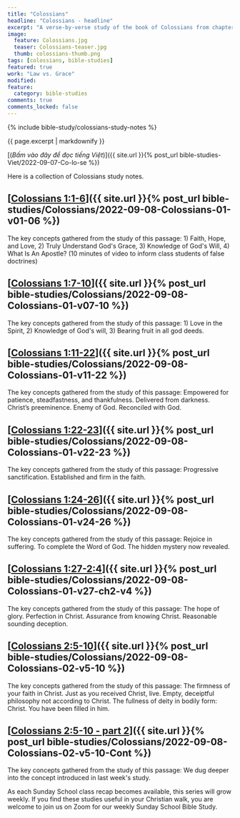 ```yaml
---
title: "Colossians"
headline: "Colossians - headline"
excerpt: "A verse-by-verse study of the book of Colossians from chapter 1 through 4."
image: 
  feature: Colossians.jpg
  teaser: Colossians-teaser.jpg
  thumb: colossians-thumb.png
tags: [colossians, bible-studies]
featured: true
work: "Law vs. Grace"
modified:
feature:
  category: bible-studies
comments: true
comments_locked: false
---
```


{% include bible-study/colossians-study-notes %}

{{ page.excerpt | markdownify }}

[(<em>Bấm vào đây để đọc tiếng Việt</em>)]({{ site.url }}{% post_url bible-studies-Viet/2022-09-07-Co-lo-se %})

Here is a collection of Colossians study notes.

##  [<u>Colossians 1:1-6</u>]({{ site.url }}{% post_url bible-studies/Colossians/2022-09-08-Colossians-01-v01-06 %})

The key concepts gathered from the study of this passage: 1) Faith, Hope, and Love, 2) Truly Understand God's Grace, 3) Knowledge of God's Will, 4) What Is An Apostle? (10 minutes of video to inform class students of false doctrines)

##  [<u>Colossians 1:7-10</u>]({{ site.url }}{% post_url bible-studies/Colossians/2022-09-08-Colossians-01-v07-10 %})

The key concepts gathered from the study of this passage: 1) Love in the Spirit, 2) Knowledge of God's will, 3) Bearing fruit in all god deeds.

##  [<u>Colossians 1:11-22</u>]({{ site.url }}{% post_url bible-studies/Colossians/2022-09-08-Colossians-01-v11-22 %})

The key concepts gathered from the study of this passage: Empowered for patience, steadfastness, and thankfulness. Delivered from darkness. Christ’s preeminence. Enemy of God. Reconciled with God.

##  [<u>Colossians 1:22-23</u>]({{ site.url }}{% post_url bible-studies/Colossians/2022-09-08-Colossians-01-v22-23 %})

The key concepts gathered from the study of this passage: Progressive sanctification. Established and firm in the faith.

##  [<u>Colossians 1:24-26</u>]({{ site.url }}{% post_url bible-studies/Colossians/2022-09-08-Colossians-01-v24-26 %})

The key concepts gathered from the study of this passage: Rejoice in suffering. To complete the Word of God. The hidden mystery now revealed.

##  [<u>Colossians 1:27-2:4</u>]({{ site.url }}{% post_url bible-studies/Colossians/2022-09-08-Colossians-01-v27-ch2-v4 %})

The key concepts gathered from the study of this passage: The hope of glory. Perfection in Christ. Assurance from knowing Christ. Reasonable sounding deception.

##  [<u>Colossians 2:5-10</u>]({{ site.url }}{% post_url bible-studies/Colossians/2022-09-08-Colossians-02-v5-10 %})

The key concepts gathered from the study of this passage: The firmness of your faith in Christ. Just as you received Christ, live. Empty, deceiptful philosophy not according to Christ. The fullness of deity in bodily form: Christ. You have been filled in him.

##  [<u>Colossians 2:5-10 - part 2</u>]({{ site.url }}{% post_url bible-studies/Colossians/2022-09-08-Colossians-02-v5-10-Cont %})

The key concepts gathered from the study of this passage: We dug deeper into the concept introduced in last week's study.

As each Sunday School class recap becomes available, this series will grow weekly. If you find these studies useful in your Christian walk, you are welcome to join us on Zoom for our weekly Sunday School Bible Study.
